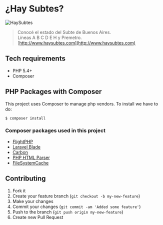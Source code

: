 # ¿Hay Subtes?

![HaySubtes](http://i.imgur.com/UANpAIx.png)

> Conocé el estado del Subte de Buenos Aires.  
> Líneas A B C D E H y Premetro.  
> [http://www.haysubtes.com](http://www.haysubtes.com)

## Tech requirements

* PHP 5.4+
* Composer

## PHP Packages with Composer

This project uses Composer to manage php vendors. To install we have to do:

```
$ composer install
```

### Composer packages used in this project

* [FlightPHP](http://flightphp.com/)
* [Laravel Blade](https://github.com/PhiloNL/Laravel-Blade)
* [Carbon](http://carbon.nesbot.com/)
* [PHP HTML Parser](https://github.com/paquettg/php-html-parser)
* [FileSystemCache](https://github.com/jdorn/FileSystemCache)

## Contributing

1. Fork it
2. Create your feature branch (`git checkout -b my-new-feature`)
3. Make your changes
4. Commit your changes (`git commit -am 'Added some feature'`)
5. Push to the branch (`git push origin my-new-feature`)
6. Create new Pull Request
